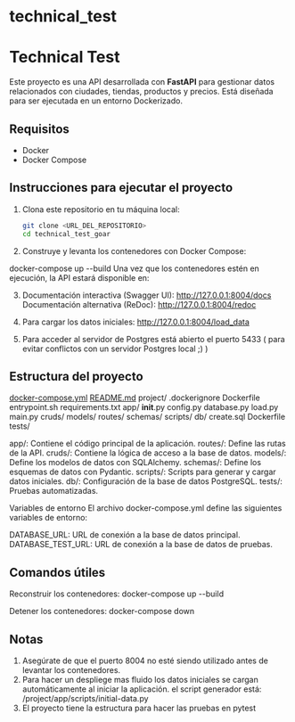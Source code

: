 # technical_test
# Technical Test

Este proyecto es una API desarrollada con **FastAPI** para gestionar datos relacionados con ciudades, tiendas, productos y precios. Está diseñada para ser ejecutada en un entorno Dockerizado.

## Requisitos

- Docker
- Docker Compose

## Instrucciones para ejecutar el proyecto

1. Clona este repositorio en tu máquina local:
   ```bash
   git clone <URL_DEL_REPOSITORIO>
   cd technical_test_goar

2. Construye y levanta los contenedores con Docker Compose:

docker-compose up --build
Una vez que los contenedores estén en ejecución, la API estará disponible en:

3. Documentación interactiva (Swagger UI): http://127.0.0.1:8004/docs
Documentación alternativa (ReDoc): http://127.0.0.1:8004/redoc

4. Para cargar los datos iniciales: http://127.0.0.1:8004/load_data

5. Para acceder al servidor de Postgres está abierto el puerto 5433 ( para evitar conflictos con un servidor Postgres local ;) )

## Estructura del proyecto
[docker-compose.yml](http://_vscodecontentref_/0)
[README.md](http://_vscodecontentref_/1)
project/
    .dockerignore
    Dockerfile
    entrypoint.sh
    requirements.txt
    app/
        __init__.py
        config.py
        database.py
        load.py
        main.py
        cruds/
        models/
        routes/
        schemas/
        scripts/
    db/
        create.sql
        Dockerfile
    tests/

app/: Contiene el código principal de la aplicación.
routes/: Define las rutas de la API.
cruds/: Contiene la lógica de acceso a la base de datos.
models/: Define los modelos de datos con SQLAlchemy.
schemas/: Define los esquemas de datos con Pydantic.
scripts/: Scripts para generar y cargar datos iniciales.
db/: Configuración de la base de datos PostgreSQL.
tests/: Pruebas automatizadas.

Variables de entorno
El archivo docker-compose.yml define las siguientes variables de entorno:

DATABASE_URL: URL de conexión a la base de datos principal.
DATABASE_TEST_URL: URL de conexión a la base de datos de pruebas.

## Comandos útiles
Reconstruir los contenedores:
docker-compose up --build

Detener los contenedores:
docker-compose down


## Notas
1. Asegúrate de que el puerto 8004 no esté siendo utilizado antes de levantar los contenedores.
2. Para hacer un despliege mas fluido los datos iniciales se cargan automáticamente al iniciar la aplicación.
el script generador está: /project/app/scripts/initial-data.py
3. El proyecto tiene la estructura para hacer las pruebas en pytest

